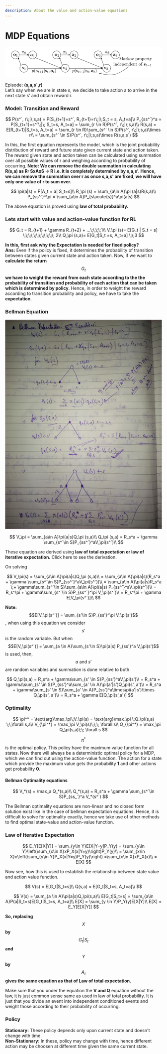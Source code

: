 ```yaml
---
description: About the value and action-value equations
---
```


# MDP Equations

![Relation between state, observation and action in temporal domain](../.gitbook/assets/image%20%2843%29.png)

Episode: **\(s,a,s\`,r\)**  
Let’s say when we are in state s, we decide to take action a to arrive in the next state s’ and obtain reward r.

### Model: Transition and Reward

$$
P(s^`, r\;|\;s,a) = P[S_{t+1}=s^`, R_{t+1}=r\;|\;S_t = s, A_t=a]\\
P_{ss^`}^a = P[S_{t+1}=s^`\;|\; S_t=s, A_t=a] = \sum_{r \in R}P(s^`, r\;|\;s,a)\\
R(s,a) = E[R_{t+1}|S_t=s, A_t=a] = \sum_{r \in R}\sum_{s^` \in S}P(s^`, r\;|\;s,a)\times r\\
= \sum_{s^` \in S}P(s^`, r\;|\;s,a)\times R(s,a,s`)
$$

In this, the first equation represents the model, which is the joint probability distribution of reward and future state given current state and action taken. The reward given state and action taken can be calculated using summation over all possible values of r and weighing according to probability of occurring. **Note: We can remove the double summation in calculating R\(s,a\) as R: SxAxS -&gt; R i.e. it is completely determined by s,a,s'. Hence, we can remove the summation over r as once s,a,s' are fixed, we will have only one value of r to sum over.** 

$$
\pi(a|s) = P[A_t = a| S_t=s]\\
R_\pi (s) = \sum_{a\in A}\pi (a|s)R(s,a)\\
P_{ss^`}^\pi = \sum_{a\in A}P_{s\acute{s}}^a\pi(a|s)
$$

The above equation is proved using **law of total probability.**

### Lets start with value and action-value function for RL

$$
G_t = R_{t+1} + \gamma R_{t+2} + ...\;\;\;\;1\\
V_\pi (s)= E[G_t | S_t = s] \;\;\;\;\;\;\;\;\;\;\;\; 2\\
Q_\pi (s,a)= E[G_t|S_t =s, A_t=a] \;\;3
$$

**In this, first ask why the Expectation is needed for fixed policy?  
Ans:** Even if the policy is fixed, it determines the probability of transition between states given current state and action taken. Now, if we want to **calculate the return** $$G_t$$ **we have to weight the reward from each state according to the the probability of transition and probability of each action that can be taken which is determined by policy**. Hence, in order to weight the reward according to transition probability and policy, we have to take the **expectation**. 

### Bellman Equation

![Diagram explanation for bellman equation](../.gitbook/assets/img_20181017_020435.jpg)

$$
V_\pi = \sum_{a\in A}\pi(a|s)Q_\pi (s,a)\\
Q_\pi (s,a) = R_s^a + \gamma \sum_{s^`\in S}P_{ss^`}^aV_\pi(s^`)\\
$$

These equation are derived using **law of total expectation or law of iterative expectation.** Click here to see the derivation.  

On solving

$$
V_\pi(s) = \sum_{a\in A}\pi(a|s)Q_\pi (s,a)\\
=  \sum_{a\in A}\pi(a|s)(R_s^a + \gamma \sum_{s^`\in S}P_{ss^`}^aV_\pi(s^`))\\
= \sum_{a\in A}\pi(a|s)R_s^a \;+ \gamma\sum_{s^`\in S}\sum_{a\in A}\pi(a|s) P_{ss^`}^aV_\pi(s^`))\\
= R_s^\pi + \gamma\sum_{s^`\in S}P_{ss^`}^\pi V_\pi(s^`)\\
= R_s^\pi + \gamma E[V_\pi(s^`)]\\
$$

**Note:** $$E[V_\pi(s^`)] = \sum_{s'\in S}P_{ss'}^\pi V_\pi(s')$$, when using this equation we consider $$s'$$ is the random variable. But when $$E[V_\pi(s^`)] = \sum_{a \in A}\sum_{s'\in S}\pi(a|s) P_{ss'}^a V_\pi(s')$$ is used, then, $$a\text{ and } s'$$ are random variables and summation is done relative to both. 

$$
Q_\pi(s,a) = R_s^a + \gamma\sum_{s' \in S}P_{ss'}^aV_\pi(s')\\
= R_s^a + \gamma\sum_{s' \in S}P_{ss'}^a\sum_{a' \in A}\pi(a'|s')Q_\pi(s', a')\\
= R_s^a + \gamma\sum_{s' \in S}\sum_{a' \in A}P_{ss'}^a\times\pi(a'|s')\times Q_\pi(s', a')\\
= R_s^a + \gamma E[Q_\pi(s',a')]
$$

### Optimality

$$
\pi^* = \text{arg}\max_\pi\;V_\pi(s) = \text{arg}\max_\pi \;Q_\pi(s,a) \;\;\forall s,a\\
V_{\pi^*} = \max_\pi V_\pi(s)\;\;\; \forall s\\
Q_{\pi^*} = \max_\pi Q_\pi(s,a)\;\; \forall s
$$

$$\pi^* $$ is the optimal policy. This policy have the maximum value function for all states. Now there will always be a deterministic optimal policy for a MDP, which we can find out using the action-value function. The action for a state which provide the maximum value gets the probability **1** and other actions get probability **0**.

#### Bellman Optimality equations

$$
V_*(s) = \max_a Q_*(s,a)\\
Q_*(s,a) = R_s^a + \gamma \sum_{s^`\in S}P_{ss_`}^a V_*(s^`)
$$

The Bellman optimality equations are non-linear and no closed form solution exist like in the case of bellman expectation equations. Hence, it is difficult to solve for optimality exactly, hence we take use of other methods to find optimal state-value and action-value function.

### Law of Iterative Expectation

$$
E_Y[E[X|Y]] = \sum_{y\in Y}E[X|Y=y]P_Y(y) = \sum_{y\in Y}\left(\sum_{x\in X}xP_X(x|Y=y)\right)P_Y(y)\\ = \sum_{x\in X}x\left(\sum_{y\in Y}P_X(x|Y=y)P_Y(y)\right) =\sum_{x\in X}xP_X(x)\\ = E[X]
$$

Now see, how this is used to establish the relationship between state value and action value function. 

$$
V(s) = E[G_t|S_t=s]\\
Q(s,a) = E[G_t|S_t=s, A_t=a]\\
$$

$$
V(s) = \sum_{a \in A}\pi(a|s)Q_\pi(s,a)\\
E[G_t|S_t=s] = \sum_{a\in A}P(a|S_t=s)E[G_t|S_t=s, A_t=a]\\
E[X] = \sum_{y \in Y}P_Y(y)E[X|Y]\\
E[X] = E_Y[E[X|Y]]
$$

**So, replacing** $$X   $$ **by** $$G_t|S_t$$ **and** $$Y$$ **by** $$A_t$$ **gives the same equation as that of Law of total expectation.** 

Make sure that you under the equation the **V and Q** equation without the law, it is just common sense same as used in law of total probability. It is just that you divide an event into independent conditioned events and weight those according to their probability of occurring.  

### Policy

**Stationary:** These policy depends only upon current state and doesn't change with time.   
**Non-Stationary:** In these, policy may change with time, hence different action may be choosen at different time given the same current state. 

